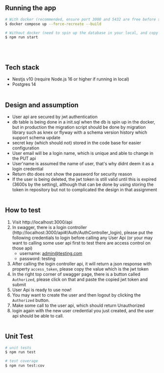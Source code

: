 ## Running the app

```bash
# With docker (recommended, ensure port 3000 and 5432 are free before spinning up)
$ docker compose up --force-recreate --build

# Without docker (need to spin up the database in your local, and copy the table migration script from db/init.sql in that project)
$ npm run start
```
<br><br>

## Tech stack
- Nestjs v10 (require Node.js 16 or higher if running in local)
- Postgres 14
<br><br>

## Design and assumption
- User api are secured by jwt authentication
- db table is being done in a init.sql when the db is spin up in the docker, but in production the migration script should be done by migration library such as knex or flyway with a schema version history which support schema update
- secret key (which should not) stored in the code base for easier configuration
- User email will be a login name, which is unique and able to change in the PUT api
- User'name is assumed the name of user, that's why didnt deem it as a login credential
- Return dto does not show the password for security reason
- If the user is being deleted, the jwt token is still valid until this is expired (3600s by the setting), although that can be done by using storing the token in repository but not to complicated the design in that assignment
<br><br>
## How to test
1. Visit http://localhost:3000/api
2. In swagger, there is a login controller (http://localhost:3000/api#/Auth/AuthController_login), please put the following credentials to login before calling any User Api (or your may want to calling some user api first to test there are access control on those api)
    - username: admin@testing.com
    - password: testing
3. After calling the login controller api, it will return a json response with property `access_token`, please copy the value which is the jwt token
4. In the right top corner of swagger page, there is a button called `Authorized`, please click on that and paste the copied jwt token and submit
5. User Api is ready to use now!
6. You may want to create the user and then logout by clicking the `Authorized` button.
7. Make some call to the user api, which should return Unauthorized
8. login again with the new user credential you just created, and the user api should be able to call.
<br><br>

## Unit Test

```bash
# unit tests
$ npm run test

# test coverage
$ npm run test:cov
```
